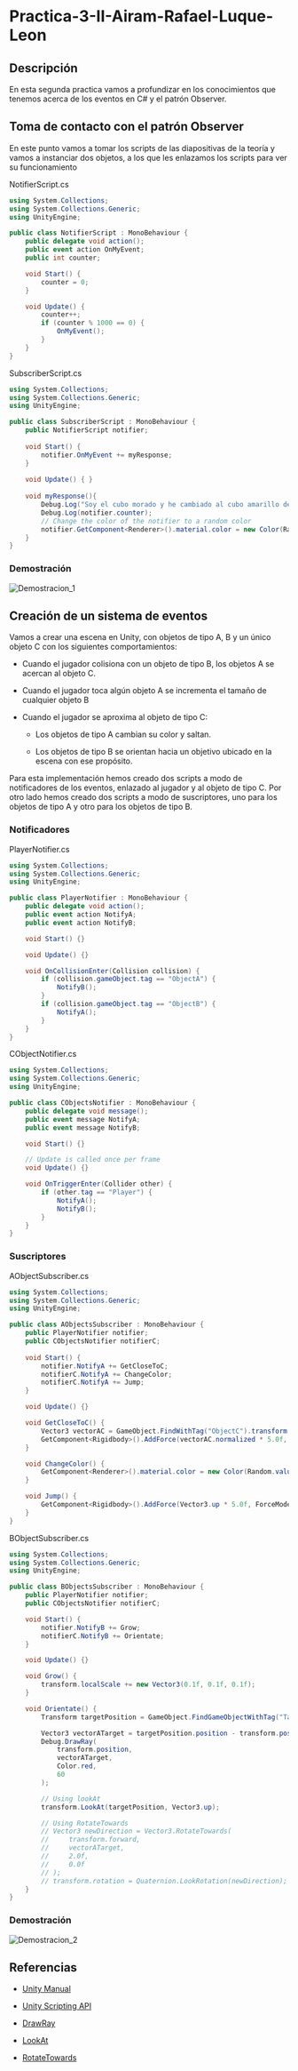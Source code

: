 # Practica-3-II-Airam-Rafael-Luque-Leon

## Descripción

En esta segunda practica vamos a profundizar en los conocimientos que tenemos acerca de los eventos en C# y el patrón Observer.

## Toma de contacto con el patrón Observer

En este punto vamos a tomar los scripts de las diapositivas de la teoría y vamos a instanciar dos objetos, a los que les enlazamos los scripts para ver su funcionamiento

NotifierScript.cs
```csharp
using System.Collections;
using System.Collections.Generic;
using UnityEngine;

public class NotifierScript : MonoBehaviour {
    public delegate void action();
    public event action OnMyEvent;
    public int counter;

    void Start() {
        counter = 0;
    }

    void Update() {
        counter++;
        if (counter % 1000 == 0) {
            OnMyEvent();
        }
    }
}
```

SubscriberScript.cs
```csharp
using System.Collections;
using System.Collections.Generic;
using UnityEngine;

public class SubscriberScript : MonoBehaviour {
    public NotifierScript notifier;
    
    void Start() {
        notifier.OnMyEvent += myResponse;
    }
    
    void Update() { }
    
    void myResponse(){
        Debug.Log("Soy el cubo morado y he cambiado al cubo amarillo de color");
        Debug.Log(notifier.counter);
        // Change the color of the notifier to a random color
        notifier.GetComponent<Renderer>().material.color = new Color(Random.value, Random.value, Random.value);
    }
}
```

### Demostración

![Demostracion_1](/img/1.gif)

## Creación de un sistema de eventos

Vamos a crear una escena en Unity, con objetos de tipo A, B y un único objeto C con los siguientes comportamientos:

- Cuando el jugador colisiona con un objeto de tipo B, los objetos A se acercan al objeto C. 

- Cuando el jugador toca algún objeto A se incrementa el tamaño de cualquier objeto B

- Cuando el jugador se aproxima al objeto de tipo C: 

  - Los objetos de tipo A cambian su color y saltan.

  - Los objetos de tipo B se orientan hacia un objetivo ubicado en la escena con ese propósito.

Para esta implementación hemos creado dos scripts a modo de notificadores de los eventos, enlazado al jugador y al objeto de tipo C. Por otro lado hemos creado dos scripts a modo de suscriptores, uno para los objetos de tipo A y otro para los objetos de tipo B.

### Notificadores

PlayerNotifier.cs
```csharp
using System.Collections;
using System.Collections.Generic;
using UnityEngine;

public class PlayerNotifier : MonoBehaviour {
    public delegate void action();
    public event action NotifyA;
    public event action NotifyB;

    void Start() {}

    void Update() {}

    void OnCollisionEnter(Collision collision) {
        if (collision.gameObject.tag == "ObjectA") {
            NotifyB();
        }
        if (collision.gameObject.tag == "ObjectB") {
            NotifyA();
        }
    }
}
```

CObjectNotifier.cs
```csharp
using System.Collections;
using System.Collections.Generic;
using UnityEngine;

public class CObjectsNotifier : MonoBehaviour {
    public delegate void message();
    public event message NotifyA;
    public event message NotifyB;

    void Start() {}

    // Update is called once per frame
    void Update() {}

    void OnTriggerEnter(Collider other) {
        if (other.tag == "Player") {
            NotifyA();
            NotifyB();
        }
    }
}
```

### Suscriptores

AObjectSubscriber.cs
```csharp
using System.Collections;
using System.Collections.Generic;
using UnityEngine;

public class AObjectsSubscriber : MonoBehaviour {
    public PlayerNotifier notifier;
    public CObjectsNotifier notifierC;
    
    void Start() {
        notifier.NotifyA += GetCloseToC;
        notifierC.NotifyA += ChangeColor;
        notifierC.NotifyA += Jump;
    }

    void Update() {}

    void GetCloseToC() {
        Vector3 vectorAC = GameObject.FindWithTag("ObjectC").transform.position - transform.position;
        GetComponent<Rigidbody>().AddForce(vectorAC.normalized * 5.0f, ForceMode.Impulse);
    }

    void ChangeColor() {
        GetComponent<Renderer>().material.color = new Color(Random.value, Random.value, Random.value);
    }

    void Jump() {
        GetComponent<Rigidbody>().AddForce(Vector3.up * 5.0f, ForceMode.Impulse);
    }
}
```

BObjectSubscriber.cs
```csharp
using System.Collections;
using System.Collections.Generic;
using UnityEngine;

public class BObjectsSubscriber : MonoBehaviour {
    public PlayerNotifier notifier;
    public CObjectsNotifier notifierC;

    void Start() {
        notifier.NotifyB += Grow;
        notifierC.NotifyB += Orientate;
    }

    void Update() {}

    void Grow() {
        transform.localScale += new Vector3(0.1f, 0.1f, 0.1f);
    }

    void Orientate() {
        Transform targetPosition = GameObject.FindGameObjectWithTag("Target").GetComponent<Transform>();

        Vector3 vectorATarget = targetPosition.position - transform.position;
        Debug.DrawRay(
            transform.position, 
            vectorATarget,
            Color.red,
            60
        );

        // Using lookAt
        transform.LookAt(targetPosition, Vector3.up);

        // Using RotateTowards
        // Vector3 newDirection = Vector3.RotateTowards(
        //     transform.forward, 
        //     vectorATarget, 
        //     2.0f,
        //     0.0f
        // );
        // transform.rotation = Quaternion.LookRotation(newDirection);
    }
}
```

### Demostración

![Demostracion_2](/img/2.gif)

## Referencias

- [Unity Manual](https://docs.unity3d.com/Manual/index.html)

- [Unity Scripting API](https://docs.unity3d.com/ScriptReference/index.html)

- [DrawRay](https://docs.unity3d.com/ScriptReference/Debug.DrawRay.html)

- [LookAt](https://docs.unity3d.com/ScriptReference/Transform.LookAt.html)

- [RotateTowards](https://docs.unity3d.com/ScriptReference/Vector3.RotateTowards.html)
